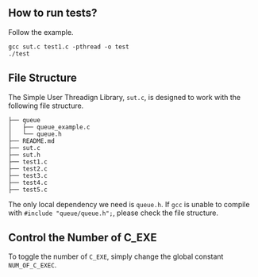 ## How to run tests?
Follow the example.
```console
gcc sut.c test1.c -pthread -o test
./test
```

## File Structure

The Simple User Threadign Library, `sut.c`, is designed to work with the following file structure.
```text
├── queue
│   ├── queue_example.c
│   └── queue.h
├── README.md
├── sut.c
├── sut.h
├── test1.c
├── test2.c
├── test3.c
├── test4.c
├── test5.c
```

The only local dependency we need is `queue.h`. If `gcc` is unable to compile with `#include "queue/queue.h";`, please check the file structure.

## Control the Number of C_EXE

To toggle the number of `C_EXE`, simply change the global constant `NUM_OF_C_EXEC`.